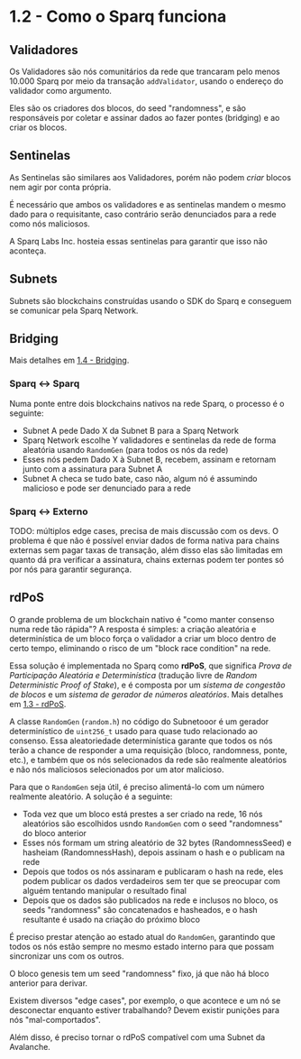 # 1.2 - Como o Sparq funciona

## Validadores

Os Validadores são nós comunitários da rede que trancaram pelo menos 10.000 Sparq por meio da transação `addValidator`, usando o endereço do validador como argumento.

Eles são os criadores dos blocos, do seed "randomness", e são responsáveis por coletar e assinar dados ao fazer pontes (bridging) e ao criar os blocos.

## Sentinelas

As Sentinelas são similares aos Validadores, porém não podem *criar* blocos nem agir por conta própria.

É necessário que ambos os validadores e as sentinelas mandem o mesmo dado para o requisitante, caso contrário serão denunciados para a rede como nós maliciosos.

A Sparq Labs Inc. hosteia essas sentinelas para garantir que isso não aconteça.

## Subnets

Subnets são blockchains construídas usando o SDK do Sparq e conseguem se comunicar pela Sparq Network.

## Bridging

Mais detalhes em [1.4 - Bridging](1-4.md).

### Sparq <-> Sparq

Numa ponte entre dois blockchains nativos na rede Sparq, o processo é o seguinte:

- Subnet A pede Dado X da Subnet B para a Sparq Network
- Sparq Network escolhe Y validadores e sentinelas da rede de forma aleatória usando `RandomGen` (para todos os nós da rede)
- Esses nós pedem Dado X à Subnet B, recebem, assinam e retornam junto com a assinatura para Subnet A
- Subnet A checa se tudo bate, caso não, algum nó é assumindo malicioso e pode ser denunciado para a rede

### Sparq <-> Externo

TODO: múltiplos edge cases, precisa de mais discussão com os devs. O problema é que não é possível enviar dados de forma nativa para chains externas sem pagar taxas de transação, além disso elas são limitadas em quanto dá pra verificar a assinatura, chains externas podem ter pontes só por nós para garantir segurança.

## rdPoS

O grande problema de um blockchain nativo é "como manter consenso numa rede tão rápida"? A resposta é simples: a criação aleatória e determinística de um bloco força o validador a criar um bloco dentro de certo tempo, eliminando o risco de um "block race condition" na rede.

Essa solução é implementada no Sparq como **rdPoS**, que significa *Prova de Participação Aleatória e Determinística* (tradução livre de *Random Deterministic Proof of Stake*), e é composta por um *sistema de congestão de blocos* e um *sistema de gerador de números aleatórios*. Mais detalhes em [1.3 - rdPoS](1-3.md).

A classe `RandomGen` (`random.h`) no código do Subnetooor é um gerador determinístico de `uint256_t` usado para quase tudo relacionado ao consenso. Essa aleatoriedade determinística garante que todos os nós terão a chance de responder a uma requisição (bloco, randomness, ponte, etc.), e também que os nós selecionados da rede são realmente aleatórios e não nós maliciosos selecionados por um ator malicioso.

Para que o `RandomGen` seja útil, é preciso alimentá-lo com um número realmente aleatório. A solução é a seguinte:

* Toda vez que um bloco está prestes a ser criado na rede, 16 nós aleatórios são escolhidos usndo `RandomGen` com o seed "randomness" do bloco anterior
* Esses nós formam um string aleatório de 32 bytes (RandomnessSeed) e hasheiam (RandomnessHash), depois assinam o hash e o publicam na rede
* Depois que todos os nós assinaram e publicaram o hash na rede, eles podem publicar os dados verdadeiros sem ter que se preocupar com alguém tentando manipular o resultado final
* Depois que os dados são publicados na rede e inclusos no bloco, os seeds "randomness" são concatenados e hasheados, e o hash resultante é usado na criação do próximo bloco

É preciso prestar atenção ao estado atual do `RandomGen`, garantindo que todos os nós estão sempre no mesmo estado interno para que possam sincronizar uns com os outros.

O bloco genesis tem um seed "randomness" fixo, já que não há bloco anterior para derivar.

Existem diversos "edge cases", por exemplo, o que acontece e um nó se desconectar enquanto estiver trabalhando? Devem existir punições para nós "mal-comportados".

Além disso, é preciso tornar o rdPoS compatível com uma Subnet da Avalanche.

